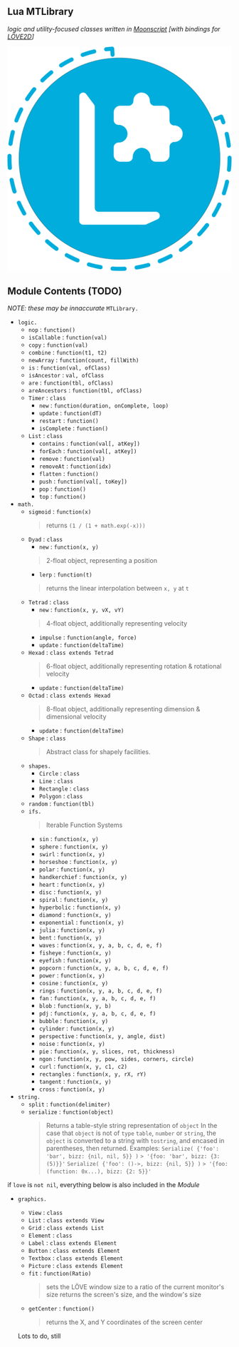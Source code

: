 ## Lua MTLibrary
*logic and utility-focused classes written in [Moonscript](https://github.com/leafo/moonscript) [with bindings for [LÖVE2D](https://github.com/love2d/love)]*

![Logo](MTLibrary_Lua.png "MTLibrary:Lua")

## Module Contents (TODO)
*NOTE: these may be innaccurate*
`MTLibrary.`
- `logic.`
  - `nop` : `function()`
  - `isCallable` : `function(val)`
  - `copy` : `function(val)`
  - `combine` : `function(t1, t2)`
  - `newArray` : `function(count, fillWith)`
  - `is` : `function(val, ofClass)`
  - `isAncestor` : `val, ofClass`
  - `are` : `function(tbl, ofClass)`
  - `areAncestors` : `function(tbl, ofClass)`
  - `Timer` : `class`
    - `new` : `function(duration, onComplete, loop)`
    - `update` : `function(dT)`
    - `restart` : `function()`
    - `isComplete` : `function()`
  - `List` : `class`
    - `contains` : `function(val[, atKey])`
    - `forEach` : `function(val[, atKey])`
    - `remove` : `function(val)`
    - `removeAt` : `function(idx)`
    - `flatten` : `function()`
    - `push` : `function(val[, toKey])`
    - `pop` : `function()`
    - `top` : `function()`
- `math.`
  - `sigmoid` : `function(x)`
    > returns `(1 / (1 + math.exp(-x)))`
  - `Dyad` : `class`
    - `new` : `function(x, y)`
    > 2-float object, representing a position
    - `lerp` : `function(t)`
    > returns the linear interpolation between `x, y` at `t`
  - `Tetrad` : `class`
    - `new` : `function(x, y, vX, vY)`
    > 4-float object, additionally representing velocity
    - `impulse` : `function(angle, force)`
    - `update` : `function(deltaTime)`
  - `Hexad` : `class extends Tetrad`
    > 6-float object, additionally representing rotation & rotational velocity
    - `update` : `function(deltaTime)`
  - `Octad` : `class extends Hexad`
    > 8-float object, additionally representing dimension & dimensional velocity
    - `update` : `function(deltaTime)`
  - `Shape` : `class`
    > Abstract class for shapely facilities.
  - `shapes.`
    - `Circle` : `class`
    - `Line` : `class`
    - `Rectangle` : `class`
    - `Polygon` : `class`
  - `random` : `function(tbl)`
  - `ifs.`
    > Iterable Function Systems
    - `sin` : `function(x, y)`
    - `sphere` : `function(x, y)`
    - `swirl` : `function(x, y)`
    - `horseshoe` : `function(x, y)`
    - `polar` : `function(x, y)`
    - `handkerchief` : `function(x, y)`
    - `heart` : `function(x, y)`
    - `disc` : `function(x, y)`
    - `spiral` : `function(x, y)`
    - `hyperbolic` : `function(x, y)`
    - `diamond` : `function(x, y)`
    - `exponential` : `function(x, y)`
    - `julia` : `function(x, y)`
    - `bent` : `function(x, y)`
    - `waves` : `function(x, y, a, b, c, d, e, f)`
    - `fisheye` : `function(x, y)`
    - `eyefish` : `function(x, y)`
    - `popcorn` : `function(x, y, a, b, c, d, e, f)`
    - `power` : `function(x, y)`
    - `cosine` : `function(x, y)`
    - `rings` : `function(x, y, a, b, c, d, e, f)`
    - `fan` : `function(x, y, a, b, c, d, e, f)`
    - `blob` : `function(x, y, b)`
    - `pdj` : `function(x, y, a, b, c, d, e, f)`
    - `bubble` : `function(x, y)`
    - `cylinder` : `function(x, y)`
    - `perspective` : `function(x, y, angle, dist)`
    - `noise` : `function(x, y)`
    - `pie` : `function(x, y, slices, rot, thickness)`
    - `ngon` : `function(x, y, pow, sides, corners, circle)`
    - `curl` : `function(x, y, c1, c2)`
    - `rectangles` : `function(x, y, rX, rY)`
    - `tangent` : `function(x, y)`
    - `cross` : `function(x, y)`
- `string.`
  - `split` : `function(delimiter)`
  - `serialize` : `function(object)`
    > Returns a table-style string representation of `object`
    > In the case that `object` is not of `type` `table`, `number` or `string`,
    > the `object` is converted to a string with `tostring`, and encased in parentheses, then returned.
    > Examples:
    > `Serialize( {'foo': 'bar', bizz: {nil, nil, 5}} )`
    > `> '{foo: 'bar', bizz: {3: (5)}}'`
    > `Serialize( {'foo': ()->, bizz: {nil, 5}} )`
    > `> '{foo: (function: 0x...), bizz: {2: 5}}'`

if `love` is `not nil`, everything below is also included in the *Module*
- `graphics.`
  - `View` : `class`
  - `List` : `class extends View`
  - `Grid` : `class extends List`
  - `Element` : `class`
  - `Label` : `class extends Element`
  - `Button` : `class extends Element`
  - `Textbox` : `class extends Element`
  - `Picture` : `class extends Element`
  - `fit` : `function(Ratio)`
    > sets the LÖVE window size to a ratio of the current monitor's size
    > returns the screen's size, and the window's size
  - `getCenter` : `function()`
    > returns the X, and Y coordinates of the screen center

  Lots to do, still